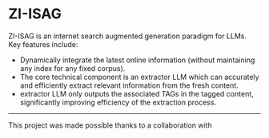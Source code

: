 # ZI-ISAG
 ZI-ISAG is an internet search augmented generation paradigm for LLMs. Key features include:
 - Dynamically integrate the latest online information (without maintaining any index for any fixed corpus).
 - The core technical component is an extractor LLM which can accurately and efficiently extract relevant information from the fresh content.
 - extractor LLM only outputs the associated TAGs in the tagged content, significantly improving efficiency of the extraction process.

----------

This project was made possible thanks to a collaboration with 
